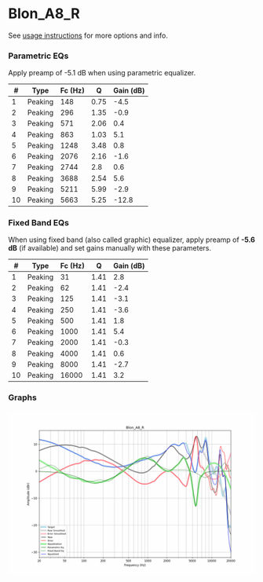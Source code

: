 # Blon_A8_R
See [usage instructions](https://github.com/jaakkopasanen/AutoEq#usage) for more options and info.

### Parametric EQs
Apply preamp of -5.1 dB when using parametric equalizer.

|   # | Type    |   Fc (Hz) |    Q |   Gain (dB) |
|-----|---------|-----------|------|-------------|
|   1 | Peaking |       148 | 0.75 |        -4.5 |
|   2 | Peaking |       296 | 1.35 |        -0.9 |
|   3 | Peaking |       571 | 2.06 |         0.4 |
|   4 | Peaking |       863 | 1.03 |         5.1 |
|   5 | Peaking |      1248 | 3.48 |         0.8 |
|   6 | Peaking |      2076 | 2.16 |        -1.6 |
|   7 | Peaking |      2744 | 2.8  |         0.6 |
|   8 | Peaking |      3688 | 2.54 |         5.6 |
|   9 | Peaking |      5211 | 5.99 |        -2.9 |
|  10 | Peaking |      5663 | 5.25 |       -12.8 |

### Fixed Band EQs
When using fixed band (also called graphic) equalizer, apply preamp of **-5.6 dB** (if available) and set gains manually with these parameters.

|   # | Type    |   Fc (Hz) |    Q |   Gain (dB) |
|-----|---------|-----------|------|-------------|
|   1 | Peaking |        31 | 1.41 |         2.8 |
|   2 | Peaking |        62 | 1.41 |        -2.4 |
|   3 | Peaking |       125 | 1.41 |        -3.1 |
|   4 | Peaking |       250 | 1.41 |        -3.6 |
|   5 | Peaking |       500 | 1.41 |         1.8 |
|   6 | Peaking |      1000 | 1.41 |         5.4 |
|   7 | Peaking |      2000 | 1.41 |        -0.3 |
|   8 | Peaking |      4000 | 1.41 |         0.6 |
|   9 | Peaking |      8000 | 1.41 |        -2.7 |
|  10 | Peaking |     16000 | 1.41 |         3.2 |

### Graphs
![](./Blon_A8_R.png)

